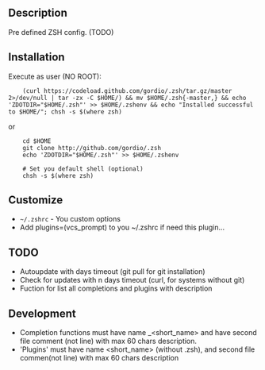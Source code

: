 Description
-----------
Pre defined ZSH config. (TODO)



Installation
------------
Execute as user (NO ROOT):

```
	(curl https://codeload.github.com/gordio/.zsh/tar.gz/master 2>/dev/null | tar -zx -C $HOME/) && mv $HOME/.zsh{-master,} && echo 'ZDOTDIR="$HOME/.zsh"' >> $HOME/.zshenv && echo "Installed successful to $HOME/"; chsh -s $(where zsh)
```

or

```
	cd $HOME
	git clone http://github.com/gordio/.zsh
	echo 'ZDOTDIR="$HOME/.zsh"' >> $HOME/.zshenv
	
	# Set you default shell (optional)
	chsh -s $(where zsh)
```



Customize
---------

- `~/.zshrc` - You custom options
- Add plugins=(vcs_prompt) to you ~/.zshrc if need this plugin...



TODO
----

- Autoupdate with days timeout (git pull for git installation)
- Check for updates with n days timeout (curl, for systems without git)
- Fuction for list all completions and plugins with description



Development
-----------

- Completion functions must have name _<short_name> and have second file comment (not line) with max 60 chars description.
- 'Plugins' must have name <short_name> (without .zsh), and second file commen(not line) with max 60 chars description
